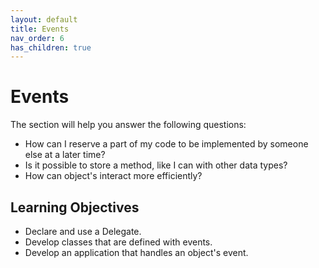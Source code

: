 ```yaml
---
layout: default
title: Events
nav_order: 6
has_children: true
---
```


# Events

The section will help you answer the following questions:

- How can I reserve a part of my code to be implemented by someone else at a later time?
- Is it possible to store a method, like I can with other data types?
- How can object's interact more efficiently?

## Learning Objectives

- Declare and use a Delegate.
- Develop classes that are defined with events.
- Develop an application that handles an object's event.